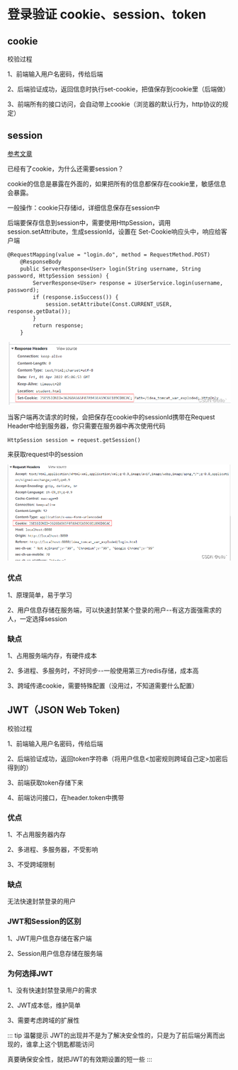 # 登录验证 cookie、session、token

## cookie

校验过程

1、前端输入用户名密码，传给后端

2、后端验证成功，返回信息时执行set-cookie，把值保存到cookie里（后端做）

3、前端所有的接口访问，会自动带上cookie（浏览器的默认行为，http协议的规定）

## session

[参考文章](https://www.cnblogs.com/zhaobao1830/p/11114146.html)

已经有了cookie，为什么还需要session？

cookie的信息是暴露在外面的，如果把所有的信息都保存在cookie里，敏感信息会暴露。

一般操作：cookie只存储id，详细信息保存在session中

后端要保存信息到session中，需要使用HttpSession，调用session.setAttribute，生成sessionId，设置在
Set-Cookie响应头中，响应给客户端

```
@RequestMapping(value = "login.do", method = RequestMethod.POST)
    @ResponseBody
    public ServerResponse<User> login(String username, String password, HttpSession session) {
        ServerResponse<User> response = iUserService.login(username, password);
        if (response.isSuccess()) {
            session.setAttribute(Const.CURRENT_USER, response.getData());
        }
        return response;
    }
```

![Image text](../../.vuepress/public/fronKnowledge/other/02/01.png)

当客户端再次请求的时候，会把保存在cookie中的sessionId携带在Request Header中给到服务器，你只需要在服务器中再次使用代码
```
HttpSession session = request.getSession()
```
来获取request中的session

![Image text](../../.vuepress/public/fronKnowledge/other/02/02.png)

### 优点

1、原理简单，易于学习

2、用户信息存储在服务端，可以快速封禁某个登录的用户--有这方面强需求的人，一定选择session

### 缺点

1、占用服务端内存，有硬件成本

2、多进程、多服务时，不好同步--一般使用第三方redis存储，成本高

3、跨域传递cookie，需要特殊配置（没用过，不知道需要什么配置）

## JWT（JSON Web Token)

校验过程

1、前端输入用户名密码，传给后端

2、后端验证成功，返回token字符串（将用户信息<加密规则跨域自己定>加密后得到的）

3、前端获取token存储下来

4、前端访问接口，在header.token中携带

### 优点

1、不占用服务器内存

2、多进程、多服务器，不受影响

3、不受跨域限制

### 缺点

无法快速封禁登录的用户

### JWT和Session的区别

1、JWT用户信息存储在客户端

2、Session用户信息存储在服务端

### 为何选择JWT

1、没有快速封禁登录用户的需求

2、JWT成本低，维护简单

3、需要考虑跨域的扩展性

::: tip 温馨提示
JWT的出现并不是为了解决安全性的，只是为了前后端分离而出现的，谁拿上这个钥匙都能访问

真要确保安全性，就把JWT的有效期设置的短一些
:::



